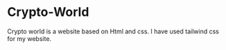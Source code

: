 # Crypto-World
Crypto world is a website based on Html and css. I have used tailwind css for my website.
